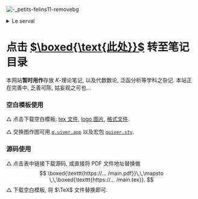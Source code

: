 ![-_petits-felins11-removebg](https://czhang271828.github.io/z/Le%20serval.png)

<details>
    <summary>Le serval</summary>
    <p>Le serval est unique en son genre. Littéralement, puisqu'il s'agit de la seule espèce du genre Leptailurus. Il foule le sol de plusieurs pays d'Afrique. Le serval s'élance sur 85 à 112 cm -- sans la queue --, pour 9 à 16 kg dans le cas des femelles, et 12 à 26 kg pour les mâles. La longueur de ses membres, notamment de ses pattes et de son cou, lui permettraient de voir au-dessus des hautes herbes de la savane : il vit principalement dans des savanes humides.</p>
    <p>En moyenne, ce félin vit une vingtaine d'années. La plupart du temps, il est tacheté, mais il arrive qu'il arbore un pelage noir ou blanc. Noir, s'il est atteint de mélanisme. Blanc, s'il est touché par le leucistisme, qui se différencie de l'albinisme par une pigmentation normale des yeux.</p>
	<p>Carnivore, il chasse à 90 % des proies de moins de 200 grammes qu'il dévore en entier. Lorsqu'il attrape un animal plus gros, il se contente de la viande et des os, laissant le reste aux charognards. Il est capable de sauter de trois mètres en hauteur et de six mètres en longueur, ce qui lui permet, entre autre, de saisir un oiseau en vol.</p>
    <p><a href="https://cdn.futura-sciences.com/cdn-cgi/image/width=1920,quality=60,format=auto/sources/images/diaporama/2144_-_Petits_felins_/-%20petits-felins11.jpg">Image sourse.</a></p>
</details>

# 点击 [$\boxed{\text{此处}}$](https://czhang271828.github.io/z/table.html) 转至笔记目录

本网站**暂时用作**存放 $K$-理论笔记, 以及代数数论, 泛函分析等学科之杂记. 
本站正在完善中, 乏善可陈, 姑妄观之可也...

### 空白模板使用

  $\triangle$ 点击下载空白模板: [tex 文件](https://czhang271828.github.io/z/K-notes/AA%E7%A9%BA%E7%99%BD%E6%A8%A1%E6%9D%BF/main.tex), [logo 图片](https://czhang271828.github.io/z/K-notes/AA%E7%A9%BA%E7%99%BD%E6%A8%A1%E6%9D%BF/logo.png), [格式文件](https://czhang271828.github.io/z/K-notes/AA%E7%A9%BA%E7%99%BD%E6%A8%A1%E6%9D%BF/MainStyle.cls). 

  $\triangle$ 交换图作图可用 [$\texttt{q.uiver.app}$](https://q.uiver.app/) 以及宏包 [$\texttt{quiver.sty}$](https://raw.githubusercontent.com/varkor/quiver/master/src/quiver.sty).

### 源码使用

  $\triangle$ 点击表中链接下载源码, 或直接将 PDF 文件地址替换做
$$
\boxed{\texttt{https://... /main.pdf}}\,\,\mapsto \,\,\boxed{\texttt{https://... /main.tex}}.
$$
  $\triangle$ 下载空白模板, 将 $\TeX$ 文件替换即可. 





